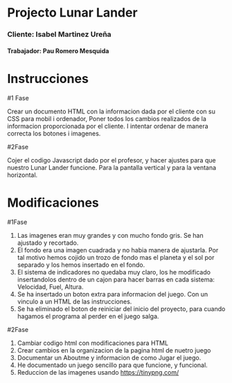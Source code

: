 # Projecto Lunar Lander

### Cliente: Isabel Martinez Ureña

#### Trabajador: Pau Romero Mesquida

# Instrucciones

#1 Fase

Crear un documento HTML con la informacion dada por el cliente con su CSS para mobil i ordenador,
Poner todos los cambios realizados de la informacion proporcionada por el cliente.
I intentar ordenar de manera correcta los botones i imagenes.

#2Fase

Cojer el codigo Javascript dado por el profesor, y hacer ajustes para que nuestro Lunar Lander funcione.
Para la pantalla vertical y para la ventana horizontal.

# Modificaciones

#1Fase

1. Las imagenes eran muy grandes y con mucho fondo gris. Se han ajustado y recortado.
2. El fondo era una imagen cuadrada y no habia manera de ajustarla. Por tal motivo hemos cojido un trozo de fondo mas el planeta y el sol por separado y los hemos insertado en el fondo.
3. El sistema de indicadores no quedaba muy claro, los he modificado insertandolos dentro de un cajon para hacer barras en cada sistema: Velocidad, Fuel, Altura.
4. Se ha insertado un boton extra para informacion del juego. Con un vinculo a un HTML de las instrucciones.
5. Se ha eliminado el boton de reiniciar del inicio del proyecto, para cuando hagamos el programa al perder en el juego salga.


#2Fase

1. Cambiar codigo html con modificaciones para HTML
2. Crear cambios en la organizacion de la pagina html de nuetro juego
3. Documentar un Aboutme y informacion de como Jugar el juego.
4. He documentado un juego sencillo para que funcione, y funcional.
5. Reduccion de las imagenes usando https://tinypng.com/
